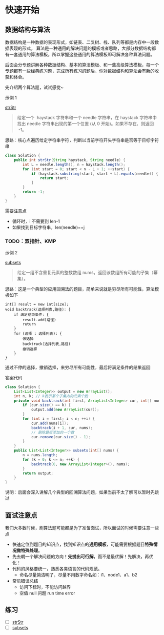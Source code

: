 # 快速开始

## 数据结构与算法

数据结构是一种数据的表现形式，如链表、二叉树、栈、队列等都是内存中一段数据表现的形式。
算法是一种通用的解决问题的模板或者思路，大部分数据结构都有一套通用的算法模板，所以掌握这些通用的算法模板即可解决各种算法问题。

后面会分专题讲解各种数据结构、基本的算法模板、和一些高级算法模板，每一个专题都有一些经典练习题，完成所有练习的题后，你对数据结构和算法会有新的收获和体会。

先介绍两个算法题，试试感觉~

示例 1

[strStr](https://leetcode-cn.com/problems/implement-strstr/)

> 给定一个  haystack 字符串和一个 needle 字符串，在 haystack 字符串中找出 needle 字符串出现的第一个位置 (从 0 开始)。如果不存在，则返回  -1。

思路：核心点遍历给定字符串字符，判断以当前字符开头字符串是否等于目标字符串

```java
class Solution {
    public int strStr(String haystack, String needle) {
        int L = needle.length(), n = haystack.length();
        for (int start = 0; start < n - L + 1; ++start) {
            if (haystack.substring(start, start + L).equals(needle)) {
                return start;
            }
        }
        return -1;
    }
}
```

需要注意点

- 循环时，i 不需要到 len-1
- 如果找到目标字符串，len(needle)==j

### TODO：双指针、KMP

示例 2

[subsets](https://leetcode-cn.com/problems/subsets/)

> 给定一组不含重复元素的整数数组 nums，返回该数组所有可能的子集（幂集）。

思路：这是一个典型的应用回溯法的题目，简单来说就是穷尽所有可能性，算法模板如下

```
int[] result = new int[size];
void backtrack(选择列表,路径): {
    if 满足结束条件: {
        result.add(路径)
        return
    }
    for (选择 : 选择列表): {
        做选择
        backtrack(选择列表,路径)
        撤销选择
    }
}
```

通过不停的选择，撤销选择，来穷尽所有可能性，最后将满足条件的结果返回

答案代码

```java
class Solution {
    List<List<Integer>> output = new ArrayList();
    int n, k; // k表示某个子集内的元素个数
    private void backtrack(int first, ArrayList<Integer> cur, int[] nums) {
        if (cur.size() == k) {
            output.add(new ArrayList(cur));
        }
        for (int i = first; i < n; ++i) {
            cur.add(nums[i]);
            backtrack(i + 1, cur, nums);
            // 删除最后添加的一个数
            cur.remove(cur.size() - 1);
        }
    }
    public List<List<Integer>> subsets(int[] nums) { 
        n = nums.length;
        for (k = 0; k <= n; ++k) {
            backtrack(0, new ArrayList<Integer>(), nums);
        }
        return output;
    }
}
```

说明：后面会深入讲解几个典型的回溯算法问题，如果当前不太了解可以暂时先跳过

## 面试注意点

我们大多数时候，刷算法题可能都是为了准备面试，所以面试的时候需要注意一些点

- 快速定位到题目的知识点，找到知识点的**通用模板**，可能需要根据题目**特殊情况做特殊处理**。
- 先去朝一个解决问题的方向！**先抛出可行解**，而不是最优解！先解决，再优化！
- 代码的风格要统一，熟悉各类语言的代码规范。
  - 命名尽量简洁明了，尽量不用数字命名如：i1、node1、a1、b2
- 常见错误总结
  - 访问下标时，不能访问越界
  - 空值 null 问题 run time error

## 练习

- [ ] [strStr](https://leetcode-cn.com/problems/implement-strstr/)
- [ ] [subsets](https://leetcode-cn.com/problems/subsets/)
